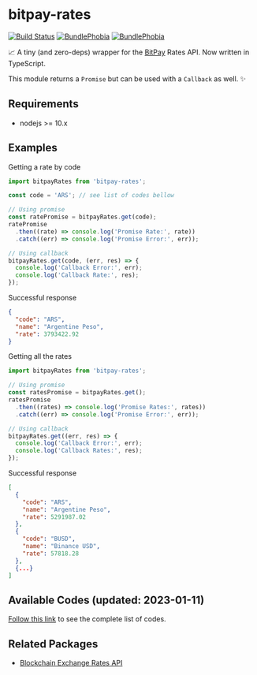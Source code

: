 # bitpay-rates

[![Build Status](https://img.shields.io/travis/colkito/bitpay-rates.svg?style=flat-square)](https://travis-ci.org/colkito/bitpay-rates)
[![BundlePhobia](https://img.shields.io/bundlephobia/min/bitpay-rates.svg?style=flat-square)](https://bundlephobia.com/result?p=bitpay-rates)
[![BundlePhobia](https://img.shields.io/bundlephobia/minzip/bitpay-rates.svg?style=flat-square)](https://bundlephobia.com/result?p=bitpay-rates)

📈 A tiny (and zero-deps) wrapper for the [BitPay](https://bitpay.com/rates) Rates API. Now written in TypeScript.

This module returns a `Promise` but can be used with a `Callback` as well. ✨

## Requirements

- nodejs >= 10.x

## Examples

Getting a rate by code

```js
import bitpayRates from 'bitpay-rates';

const code = 'ARS'; // see list of codes bellow

// Using promise
const ratePromise = bitpayRates.get(code);
ratePromise
  .then((rate) => console.log('Promise Rate:', rate))
  .catch((err) => console.log('Promise Error:', err));

// Using callback
bitpayRates.get(code, (err, res) => {
  console.log('Callback Error:', err);
  console.log('Callback Rate:', res);
});
```

Successful response

```json
{
  "code": "ARS",
  "name": "Argentine Peso",
  "rate": 3793422.92
}
```

Getting all the rates

```js
import bitpayRates from 'bitpay-rates';

// Using promise
const ratesPromise = bitpayRates.get();
ratesPromise
  .then((rates) => console.log('Promise Rates:', rates))
  .catch((err) => console.log('Promise Error:', err));

// Using callback
bitpayRates.get((err, res) => {
  console.log('Callback Error:', err);
  console.log('Callback Rates:', res);
});
```

Successful response

```json
[
  {
    "code": "ARS",
    "name": "Argentine Peso",
    "rate": 5291987.02
  },
  {
    "code": "BUSD",
    "name": "Binance USD",
    "rate": 57818.28
  },
  {...}
]
```

## Available Codes (updated: 2023-01-11)

[Follow this link](CODES.md) to see the complete list of codes.

## Related Packages

- [Blockchain Exchange Rates API](https://npmjs.com/blockchain-rates)

